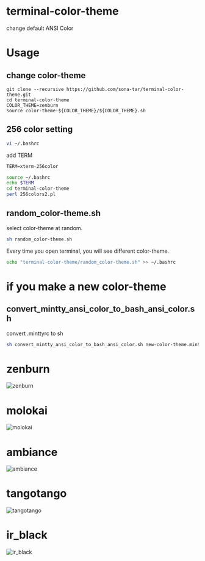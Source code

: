 terminal-color-theme
====================

change default ANSI Color 

# Usage
## change color-theme
```
git clone --recursive https://github.com/sona-tar/terminal-color-theme.git
cd terminal-color-theme
COLOR_THEME=zenburn
source color-theme-${COLOR_THEME}/${COLOR_THEME}.sh
```

## 256 color setting
```sh
vi ~/.bashrc
```
add TERM
```diff
TERM=xterm-256color
```
```sh
source ~/.bashrc
echo $TERM
cd terminal-color-theme
perl 256colors2.pl
```

## random_color-theme.sh
select color-theme at random. 
```sh
sh random_color-theme.sh
```

Every time you open terminal, you will see different color-theme.
```sh
echo "terminal-color-theme/random_color-theme.sh" >> ~/.bashrc
```


# if you make a new color-theme
## convert_mintty_ansi_color_to_bash_ansi_color.sh
convert .minttyrc to sh
```sh
sh convert_mintty_ansi_color_to_bash_ansi_color.sh new-color-theme.minttyrc new-color-theme.sh
```

# zenburn
![zenburn](http://cdn-ak.f.st-hatena.com/images/fotolife/s/sona-zip/20121028/20121028222104_original.png)

# molokai
![molokai](http://cdn-ak.f.st-hatena.com/images/fotolife/s/sona-zip/20130622/20130622184012_original.png)

# ambiance
![ambiance](http://cdn-ak.f.st-hatena.com/images/fotolife/s/sona-zip/20130622/20130622184010_original.png)

# tangotango
![tangotango](http://cdn-ak.f.st-hatena.com/images/fotolife/s/sona-zip/20130622/20130622184013_original.png)

# ir_black
![ir_black](http://cdn-ak.f.st-hatena.com/images/fotolife/s/sona-zip/20130622/20130622184011_original.png)

